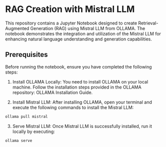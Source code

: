 # RAG Creation with Mistral LLM

This repository contains a Jupyter Notebook designed to create Retrieval-Augmented Generation (RAG) using Mistral LLM from OLLAMA. The notebook demonstrates the integration and utilization of the Mistral LLM for enhancing natural language understanding and generation capabilities.

## Prerequisites

Before running the notebook, ensure you have completed the following steps:

1. Install OLLAMA Locally: You need to install OLLAMA on your local machine. Follow the installation steps provided in the OLLAMA repository: OLLAMA Installation Guide.

2. Install Mistral LLM: After installing OLLAMA, open your terminal and execute the following commands to install the Mistral LLM:

```bash
ollama pull mistral
```
3. Serve Mistral LLM: Once Mistral LLM is successfully installed, run it locally by executing:

```bash
ollama serve
```


